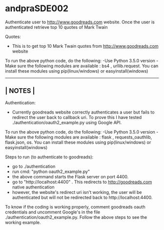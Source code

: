 # andpraSDE002

Authenticate user to http://www.goodreads.com website. Once the user is authenticated retrieve top 10 quotes of Mark Twain

Quotes:
- This is to get top 10 Mark Twain quotes from http://www.goodreads.com website

To run the above python code, do the following:
-Use Python 3.5.0 version
-Make sure the following modules are available : bs4  , urllib.request. You can install these modules using pip(linux/windows) or easyinstall(windows) 


---------
| NOTES |
---------
Authentication:
- Currently goodreads website correctly authenticates a user but fails to redirect the user back to callback uri. To prove this I have tested ./authentication/oauth2_example.py using Google API. 

To run the above python code, do the following:
-Use Python 3.5.0 version
-Make sure the following modules are available : flask , requests_oauthlib, flask.json, os. You can install these modules using pip(linux/windows) or easyinstall(windows) 

Steps to run (to authenticate to goodreads):
- go to ./authentication
- run cmd: "python oauth2_example.py"
- the above command starts the Flask server on port 4400. 
- go to "http://localhost:4400" . This redirects to http://goodreads.com native authentication
- however, the website's redirect uri isn't working, the user will be authenticated but will not be redirected back to http://localhost:4400.

To know if the coding is working properly, comment goodreads oauth credentials and uncomment Google's in the file ./authentication/oauth2_example.py. Follow the above steps to see the working example.

